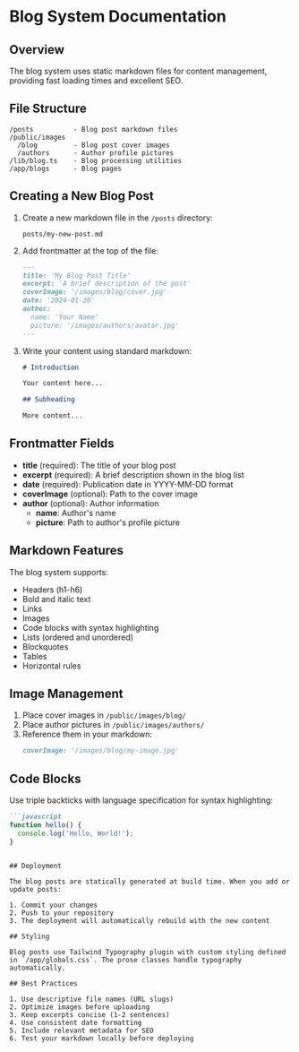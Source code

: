 # Blog System Documentation

## Overview

The blog system uses static markdown files for content management, providing fast loading times and excellent SEO.

## File Structure

```
/posts          - Blog post markdown files
/public/images
  /blog         - Blog post cover images
  /authors      - Author profile pictures
/lib/blog.ts    - Blog processing utilities
/app/blogs      - Blog pages
```

## Creating a New Blog Post

1. Create a new markdown file in the `/posts` directory:
   ```
   posts/my-new-post.md
   ```

2. Add frontmatter at the top of the file:
   ```markdown
   ---
   title: 'My Blog Post Title'
   excerpt: 'A brief description of the post'
   coverImage: '/images/blog/cover.jpg'
   date: '2024-01-20'
   author:
     name: 'Your Name'
     picture: '/images/authors/avatar.jpg'
   ---
   ```

3. Write your content using standard markdown:
   ```markdown
   # Introduction
   
   Your content here...
   
   ## Subheading
   
   More content...
   ```

## Frontmatter Fields

- **title** (required): The title of your blog post
- **excerpt** (required): A brief description shown in the blog list
- **date** (required): Publication date in YYYY-MM-DD format
- **coverImage** (optional): Path to the cover image
- **author** (optional): Author information
  - **name**: Author's name
  - **picture**: Path to author's profile picture

## Markdown Features

The blog system supports:
- Headers (h1-h6)
- Bold and italic text
- Links
- Images
- Code blocks with syntax highlighting
- Lists (ordered and unordered)
- Blockquotes
- Tables
- Horizontal rules

## Image Management

1. Place cover images in `/public/images/blog/`
2. Place author pictures in `/public/images/authors/`
3. Reference them in your markdown:
   ```markdown
   coverImage: '/images/blog/my-image.jpg'
   ```

## Code Blocks

Use triple backticks with language specification for syntax highlighting:

```markdown
```javascript
function hello() {
  console.log('Hello, World!');
}
```
```

## Deployment

The blog posts are statically generated at build time. When you add or update posts:

1. Commit your changes
2. Push to your repository
3. The deployment will automatically rebuild with the new content

## Styling

Blog posts use Tailwind Typography plugin with custom styling defined in `/app/globals.css`. The prose classes handle typography automatically.

## Best Practices

1. Use descriptive file names (URL slugs)
2. Optimize images before uploading
3. Keep excerpts concise (1-2 sentences)
4. Use consistent date formatting
5. Include relevant metadata for SEO
6. Test your markdown locally before deploying